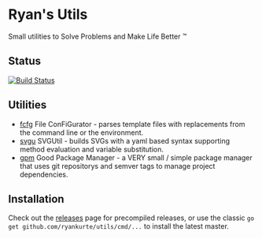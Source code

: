 # Ryan's Utils

Small utilities to Solve Problems and Make Life Better ™️

## Status

[![Build Status](https://travis-ci.org/ryankurte/utils.svg?branch=master)](https://travis-ci.org/ryankurte/utils)

## Utilities

- [fcfg](https://github.com/ryankurte/utils/tree/master/cmd/fcfg) File ConFiGurator - parses template files with replacements from the command line or the environment.
- [svgu](https://github.com/ryankurte/utils/tree/master/cmd/svgu) SVGUtil - builds SVGs with a yaml based syntax supporting method evaluation and variable substitution.
- [gpm](https://github.com/ryankurte/utils/tree/master/cmd/gpm) Good Package Manager - a VERY small / simple package manager that uses git repositorys and semver tags to manage project dependencies.

## Installation

Check out the [releases](https://github.com/ryankurte/utils/releases) page for precompiled releases, or use the classic `go get github.com/ryankurte/utils/cmd/...` to install the latest master.


